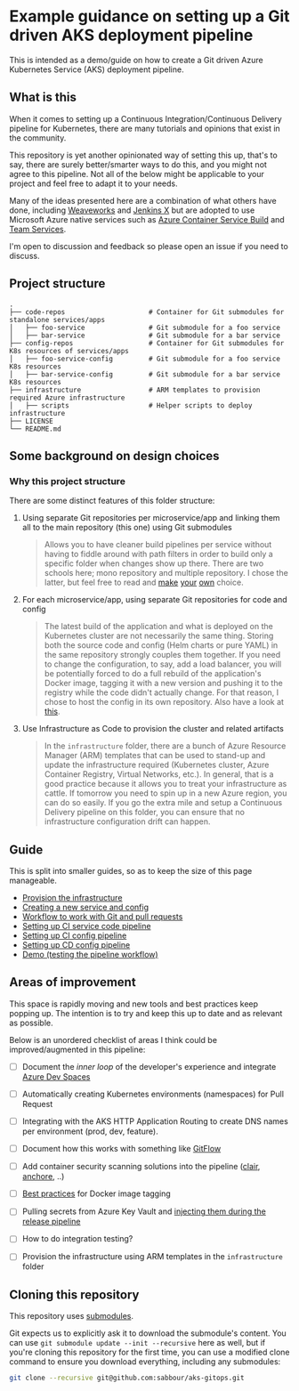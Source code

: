 # Example guidance on setting up a Git driven AKS deployment pipeline

This is intended as a demo/guide on how to create a Git driven Azure Kubernetes Service (AKS) deployment pipeline.

## What is this

When it comes to setting up a Continuous Integration/Continuous Delivery pipeline for Kubernetes, there are many tutorials and opinions that exist in the community.

This repository is yet another opinionated way of setting this up, that's to say, there are surely better/smarter ways to do this, and you might not agree to this pipeline. Not all of the below might be applicable to your project and feel free to adapt it to your needs.

Many of the ideas presented here are a combination of what others have done, including [Weaveworks](https://www.weave.works/blog/gitops-operations-by-pull-request) and [Jenkins X](https://jenkins.io/blog/2018/03/19/introducing-jenkins-x/) but are adopted to use Microsoft Azure native services such as [Azure Container Service Build](https://docs.microsoft.com/en-us/azure/container-registry/container-registry-build-overview) and [Team Services](https://www.visualstudio.com/team-services/).

 I'm open to discussion and feedback so please open an issue if you need to discuss.

## Project structure

    .
    ├── code-repos                     # Container for Git submodules for standalone services/apps
    │   ├── foo-service                # Git submodule for a foo service
    │   ├── bar-service                # Git submodule for a bar service
    ├── config-repos                   # Container for Git submodules for K8s resources of services/apps
    │   ├── foo-service-config         # Git submodule for a foo service K8s resources
    │   ├── bar-service-config         # Git submodule for a bar service K8s resources
    ├── infrastructure                 # ARM templates to provision required Azure infrastructure
    │   ├── scripts                    # Helper scripts to deploy infrastructure
    ├── LICENSE
    └── README.md

## Some background on design choices

### Why this project structure

There are some distinct features of this folder structure:

1. Using separate Git repositories per microservice/app and linking them all to the main repository (this one) using Git submodules

    > Allows you to have cleaner build pipelines per service without having to fiddle around with path filters in order to build only a specific folder when changes show up there. There are two schools here; mono repository and multiple repository. I chose the latter, but feel free to read and [make](https://medium.com/@somakdas/code-repository-for-micro-services-mono-repository-or-multiple-repositories-d9ad6a8f6e0e) [your](http://blog.shippable.com/our-journey-to-microservices-and-a-mono-repository) [own](http://www.gigamonkeys.com/mono-vs-multi/) choice.

1. For each microservice/app, using separate Git repositories for code and config

    > The latest build of the application and what is deployed on the Kubernetes cluster are not necessarily the same thing. Storing both the source code and config (Helm charts or pure YAML) in the same repository strongly couples them together. If you need to change the configuration, to say, add a load balancer, you will be potentially forced to do a full rebuild of the application's Docker image, tagging it with a new version and pushing it to the registry while the code didn't actually change. For that reason, I chose to host the config in its own repository. Also have a look at [this](https://blog.turbinelabs.io/deploy-not-equal-release-part-one-4724bc1e726b).

1. Use Infrastructure as Code to provision the cluster and related artifacts

    > In the `infrastructure` folder, there are a bunch of Azure Resource Manager (ARM) templates that can be used to stand-up and update the infrastructure required (Kubernetes cluster, Azure Container Registry, Virtual Networks, etc.). In general, that is a good practice because it allows you to treat your infrastructure as cattle. If tomorrow you need to spin up in a new Azure region, you can do so easily. If you go the extra mile and setup a Continuous Delivery pipeline on this folder, you can ensure that no infrastructure configuration drift can happen.


## Guide

This is split into smaller guides, so as to keep the size of this page manageable.

- [Provision the infrastructure](_docs/provision-infrastructure.md)
- [Creating a new service and config](_docs/add-service-and-config-github.md)
- [Workflow to work with Git and pull requests](_docs/branch-pr-github.md)
- [Setting up CI service code pipeline](_docs/ci-service-pipeline.md)
- [Setting up CI config pipeline](_docs/ci-config-pipeline.md)
- [Setting up CD config pipeline](_docs/cd-config-pipeline.md)
- [Demo (testing the pipeline workflow)](_docs/demo.md)


## Areas of improvement

This space is rapidly moving and new tools and best practices keep popping up. The intention is to try and keep this up to date and as relevant as possible.

Below is an unordered checklist of areas I think could be improved/augmented in this pipeline:

- [ ] Document the *inner loop* of the developer's experience and integrate [Azure Dev Spaces](https://docs.microsoft.com/en-us/azure/dev-spaces/azure-dev-spaces)

- [ ] Automatically creating Kubernetes environments (namespaces) for Pull Request

- [ ] Integrating with the AKS HTTP Application Routing to create DNS names per environment (prod, dev, feature).

- [ ] Document how this works with something like [GitFlow](https://datasift.github.io/gitflow/IntroducingGitFlow.html)

- [ ] Add container security scanning solutions into the pipeline ([clair](https://github.com/coreos/clair), [anchore](https://anchore.freshdesk.com/support/solutions/articles/36000060726-installing-anchore-using-helm), ..)

- [ ] [Best practices](https://blogs.msdn.microsoft.com/stevelasker/2018/03/01/docker-tagging-best-practices-for-tagging-and-versioning-docker-images/) for Docker image tagging

- [ ] Pulling secrets from Azure Key Vault and [injecting them during the release pipeline](https://docs.microsoft.com/en-us/vsts/build-release/concepts/library/variable-groups?view=vsts)

- [ ] How to do integration testing?

- [ ] Provision the infrastructure using ARM templates in the `infrastructure` folder

## Cloning this repository

This repository uses [submodules](https://github.com/blog/2104-working-with-submodules).

Git expects us to explicitly ask it to download the submodule's content. You can use `git submodule update --init --recursive` here as well, but if you're cloning this repository for the first time, you can use a modified clone command to ensure you download everything, including any submodules:

```sh
git clone --recursive git@github.com:sabbour/aks-gitops.git
```
